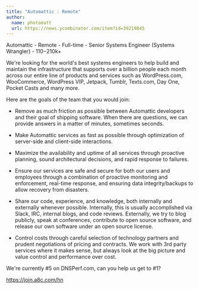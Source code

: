 ```yaml
---
title: "Automattic : Remote"
author:
  name: photomatt
  url: https://news.ycombinator.com/item?id=39219845
---
```

Automattic - Remote - Full-time - Senior Systems Engineer (Systems Wrangler) - $110-$210k+

We&#x27;re looking for the world&#x27;s best systems engineers to help build and maintain the infrastructure that supports over a billion people each month across our entire line of products and services such as WordPress.com, WooCommerce, WordPress VIP, Jetpack, Tumblr, Texts.com, Day One, Pocket Casts and many more.

Here are the goals of the team that you would join:

* Remove as much friction as possible between Automattic developers and their goal of shipping software. When there are questions, we can provide answers in a matter of minutes, sometimes seconds.

* Make Automattic services as fast as possible through optimization of server-side and client-side interactions.

* Maximize the availability and uptime of all services through proactive planning, sound architectural decisions, and rapid response to failures.

* Ensure our services are safe and secure for both our users and employees through a combination of proactive monitoring and enforcement, real-time response, and ensuring data integrity&#x2F;backups to allow recovery from disasters.

* Share our code, experience, and knowledge, both internally and externally whenever possible. Internally, this is usually accomplished via Slack, IRC, internal blogs, and code reviews. Externally, we try to blog publicly, speak at conferences, contribute to open source software, and release our own software under an open source license.

* Control costs through careful selection of technology partners and prudent negotiations of pricing and contracts. We work with 3rd party services where it makes sense, but always look at the big picture and value control and performance over cost.

We&#x27;re currently #5 on DNSPerf.com, can you help us get to #1?

<a href="https:&#x2F;&#x2F;join.a8c.com&#x2F;hn" rel="nofollow">https:&#x2F;&#x2F;join.a8c.com&#x2F;hn</a>
